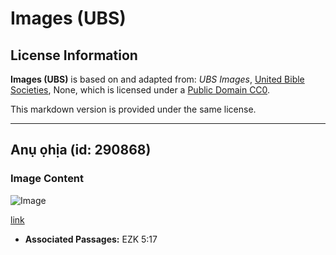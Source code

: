 # Images (UBS)

## License Information

**Images (UBS)** is based on and adapted from: _UBS Images_, [United Bible Societies](https://unitedbiblesocieties.org/), None, which is licensed under a [Public Domain CC0](https://creativecommons.org/public-domain/cc0/).

This markdown version is provided under the same license.



--------------------------------

## Anụ ọhịa (id: 290868)

### Image Content

![Image](https://cdn.aquifer.bible/aquifer-content/resources/Media/WEB-0914_wild_cat.jpg)

[link](https://cdn.aquifer.bible/aquifer-content/resources/Media/WEB-0914_wild_cat.jpg)

* **Associated Passages:** EZK 5:17

